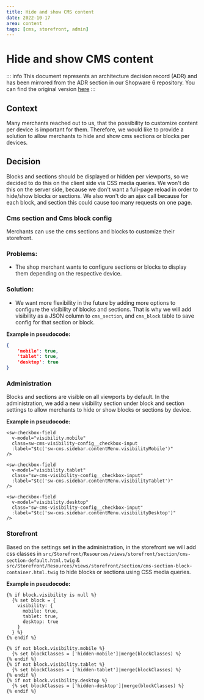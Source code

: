 ```yaml
---
title: Hide and show CMS content
date: 2022-10-17
area: content
tags: [cms, storefront, admin]
---
```


# Hide and show CMS content

::: info
This document represents an architecture decision record (ADR) and has been mirrored from the ADR section in our Shopware 6 repository.
You can find the original version [here](https://github.com/shopware/shopware/blob/trunk/adr/2022-10-17-hide-and-show-cms-content.md)
:::

## Context
Many merchants reached out to us, that the possibility to customize content per device is important for them. Therefore, we would like to provide a solution to allow merchants to hide and show cms sections or blocks per devices.

## Decision
Blocks and sections should be displayed or hidden per viewports, so we decided to do this on the client side via CSS media queries. We won't do this on the server side, because we don't want a full-page reload in order to hide/show blocks or sections. We also won't do an ajax call because for each block, and section this could cause too many requests on one page.

### Cms section and Cms block config
Merchants can use the cms sections and blocks to customize their storefront.

### Problems:
- The shop merchant wants to configure sections or blocks to display them depending on the respective device.

### Solution:
- We want more flexibility in the future by adding more options to configure the visibility of blocks and sections. That is why we will add visibility as a JSON column to `cms_section`, and `cms_block` table to save config for that section or block.

**Example in pseudocode:**

```json
{
    'mobile': true,
    'tablet': true,
    'desktop': true
}
```

### Administration
Blocks and sections are visible on all viewports by default. In the administration, we add a new visibility section under block and section settings to allow merchants to hide or show blocks or sections by device.

**Example in pseudocode:**

```twig
<sw-checkbox-field
  v-model="visibility.mobile"
  class=sw-cms-visibility-config__checkbox-input
  :label="$tc('sw-cms.sidebar.contentMenu.visibilityMobile')"
/>

<sw-checkbox-field
  v-model="visibility.tablet"
  class="sw-cms-visibility-config__checkbox-input"
  :label="$tc('sw-cms.sidebar.contentMenu.visibilityTablet')"
/>

<sw-checkbox-field
  v-model="visibility.desktop"
  class="sw-cms-visibility-config__checkbox-input"
  :label="$tc('sw-cms.sidebar.contentMenu.visibilityDesktop')"
/>
```

### Storefront
Based on the settings set in the administration, in the storefront we will add css classes in `src/Storefront/Resources/views/storefront/section/cms-section-default.html.twig` & `src/Storefront/Resources/views/storefront/section/cms-section-block-container.html.twig` to hide blocks or sections using CSS media queries.

**Example in pseudocode:**

```twig
{% if block.visibility is null %}
  {% set block = {
    visibility: {
      mobile: true,
      tablet: true,
      desktop: true
    }
  } %}
{% endif %}

{% if not block.visibility.mobile %}
  {% set blockClasses = ['hidden-mobile']|merge(blockClasses) %}
{% endif %}
{% if not block.visibility.tablet %}
  {% set blockClasses = ['hidden-tablet']|merge(blockClasses) %}
{% endif %}
{% if not block.visibility.desktop %}
  {% set blockClasses = ['hidden-desktop']|merge(blockClasses) %}
{% endif %}
```
